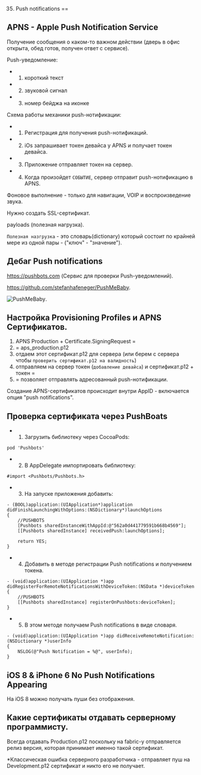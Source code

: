 35. Push notifications
==

## APNS - Apple Push Notification Service

Получение сообщения о каком-то важном действии (дверь в офис открыта, обед готов, получен ответ с сервисе).

Push-уведомление:
* 1. короткий текст
* 2. звуковой сигнал
* 3. номер бейджа на иконке

Cхема работы механики push-нотификации:
* 1. Регистрация для получения push-нотификаций.
* 2. iOs запрашивает токен девайса у APNS и получает токен девайса.
* 3. Приложение отправляет токен на сервер.
* 4. Когда произойдет `СОБЫТИЕ`, сервер отправит push-нотификацию в APNS.

Фоновое выполнение - только для навигации, VOIP и воспроизведение звука.

Нужно создать SSL-сертификат.

payloads (полезная нагрузка).

`Полезная назгрузка` - это словарь(dictionary) который состоит по крайней мере из одной пары - ("ключ" - "значение").

## Дебаг Push notifications

https://pushbots.com (Сервис для проверки Push-уведомлений).

https://github.com/stefanhafeneger/PushMeBaby.

![PushMeBaby](https://github.com/arthurigberdin/rg-ios-base/blob/master/Images/pushmebaby.png).

## Настройка Provisioning Profiles и APNS Сертификатов.

1. APNS Production + Certificate.SigningRequest =
2. = aps_production.p12 
3. отдаем этот сертификат.p12 для сервера (или берем с сервера чтобы `проверить сертификат.p12 на валидность`)
4. отправляем на сервер токен (`добавление девайса`) и сертификат.p12 + токен = 
5. = позволяет отправлять адресованный push-нотификации.

Создание APNS-сертификатов происходит внутри AppID - включается опция "push notifications".

## Проверка сертификата через PushBoats

* 1. Загрузить библиотеку через CocoaPods:
```objc
pod 'Pushbots'
```

* 2. В AppDelegate импортировать библиотеку:
```objc
#import <Pushbots/Pushbots.h>
```

* 3. На запуске приложения добавить:
```objc
- (BOOL)application:(UIApplication*)application didFinishLaunchingWithOptions:(NSDictionary*)launchOptions
{
    //PUSHBOTS
    [Pushbots sharedInstanceWithAppId:@"562a0d441779591b668b4569"];
    [[Pushbots sharedInstance] receivedPush:launchOptions];
    
    return YES;
}
```

* 4. Добавить в методе регистрации Push notifications и получением токена.
```objc
- (void)application:(UIApplication *)app didRegisterForRemoteNotificationsWithDeviceToken:(NSData *)deviceToken
{
    //PUSHBOTS
    [[Pushbots sharedInstance] registerOnPushbots:deviceToken];
}
```

* 5. В этом методе получаем Push notifications в виде словаря. 
```objc
- (void)application:(UIApplication *)app didReceiveRemoteNotification:(NSDictionary *)userInfo
{
    NSLOG(@"Push Notification = %@", userInfo);
}
```

## iOS 8 & iPhone 6 No Push Notifications Appearing

На iOS 8 можно получать пуши без отображения.


## Какие сертификаты отдавать серверному программисту.

Всегда отдавать Production.p12 поскольку на fabric-у отправляется релиз версия, которая принимает именно такой сертификат.

*Классическая ошибка серверного разработчика - отправляет пуш на Development.p12 сертификат и никто его не получает.





















